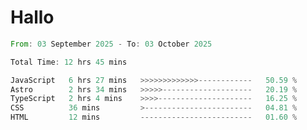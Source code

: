 # Hallo
<!--START_SECTION:waka-->

```rust
From: 03 September 2025 - To: 03 October 2025

Total Time: 12 hrs 45 mins

JavaScript   6 hrs 27 mins   >>>>>>>>>>>>>------------   50.59 %
Astro        2 hrs 34 mins   >>>>>--------------------   20.19 %
TypeScript   2 hrs 4 mins    >>>>---------------------   16.25 %
CSS          36 mins         >------------------------   04.81 %
HTML         12 mins         -------------------------   01.60 %
```

<!--END_SECTION:waka-->
